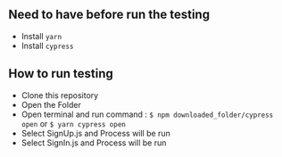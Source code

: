 ## Need to have before run the testing
- Install `yarn`
- Install `cypress`


## How to run testing
- Clone this repository 
- Open the Folder 
- Open terminal and run command : `$ npm downloaded_folder/cypress open` or `$ yarn cypress open`
- Select SignUp.js and Process will be run
- Select SignIn.js and Process will be run 
